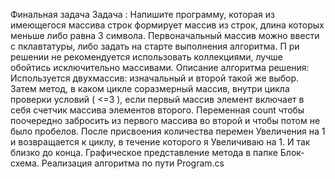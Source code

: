 Финальная задача
Задача :
Напишите программу, которая из имеющегося массива строк формирует массив из строк, длина которых меньше либо равна 3 символа. Первоначальный массив можно ввести с пклавтатуры, либо задать на старте выполнения алгоритма. П ри решении не рекомендуется использовать коллекциями, лучше обойтись исключительно массивами.
Описание алгоритма решения:
Используется двухмассив: изначальный и второй такой же выбор. Затем метод, в каком цикле соразмерный массив, внутри цикла проверки условий ( <=3 ), если первый массив элемент включает в себя счетчик массива элементов второго. Переменная count чтобы поочередно забросить из первого массива во второй и чтобы потом не было пробелов. После присвоения количества перемен Увеличения на 1 и возвращается к циклу, в течение которого я Увеличиваю на 1. И так близко до конца.
Графическое представление метода в папке Блок-схема.
Реализация алгоритма по пути Program.cs